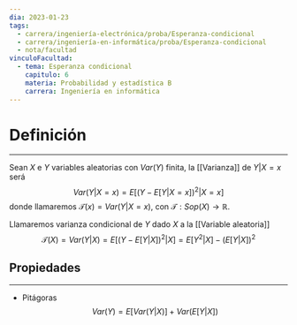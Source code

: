 ```yaml
---
dia: 2023-01-23
tags:
  - carrera/ingeniería-electrónica/proba/Esperanza-condicional
  - carrera/ingeniería-en-informática/proba/Esperanza-condicional
  - nota/facultad
vinculoFacultad:
  - tema: Esperanza condicional
    capitulo: 6
    materia: Probabilidad y estadística B
    carrera: Ingeniería en informática
---
```

# Definición
---
Sean $X$ e $Y$ variables aleatorias con $Var(Y)$ finita, la [[Varianza]] de $Y | X = x$ será $$ Var(Y|X = x) = E[(Y - E[Y|X = x])^2 | X = x] $$ donde llamaremos $\mathcal{T}(x) = Var(Y | X = x)$, con $\mathcal{T} : Sop(X) \to \mathbb{R}$.

Llamaremos varianza condicional de $Y$ dado $X$ a la [[Variable aleatoria]] $$ \mathcal{T}(X) = Var(Y|X) = E[(Y - E[Y|X])^2|X] = E[Y^2|X] - (E[Y|X])^2 $$
## Propiedades
---
* Pitágoras $$ Var(Y) = E[Var(Y|X)] + Var(E[Y|X])$$